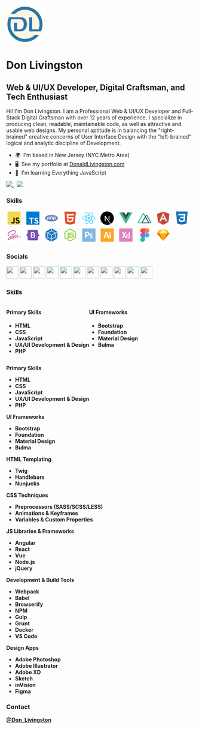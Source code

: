 <img style="max-width: 150px" width="100" height="100" src="files/dl-logo-2022.png" />

# Don Livingston
## Web & UI/UX Developer, Digital Craftsman, and Tech Enthusiast

Hi! I'm Don Livingston. I am a Professional Web & UI/UX Developer and Full-Stack Digital Craftsman with over 12 years of experience. I specialize in producing clean, readable, maintainable code, as well as attractive and usable web designs. My personal aptitude is in balancing the "right-brained" creative concerns of User Interface Design with the "left-brained" logical and analytic discipline of Development.  

* 🌍  I'm based in New Jersey (NYC Metro Area)
* 🖥️  See my portfolio at [DonaldLivingston.com](http://donaldlivingston.com)  
* 🧠  I'm learning Everything JavaScript  

<a href="https://www.twitter.com/Don_Livingston" target="_blank" rel="noreferrer">
  <img src="https://img.shields.io/twitter/follow/Don_Livingston?logo=twitter&style=for-the-badge&color=0891b2&labelColor=1c1917" />
</a>&nbsp;
<a href="https://www.twitch.tv/donlivingston" target="_blank" rel="noreferrer">
  <img src="https://img.shields.io/twitch/status/donlivingston?logo=twitchsx&style=for-the-badge&color=0891b2&labelColor=1c1917&label=TWITCH+STATUS" />
</a>

### Skills  

<p align="left"> 
  <a href="https://developer.mozilla.org/en-US/docs/Web/JavaScript" target="_blank" rel="noreferrer"><img src="files/icons/js.svg" width="42" height="42" alt="JavaScript" /></a>&nbsp;
  <a href="https://www.typescriptlang.org/" target="_blank" rel="noreferrer"><img src="files/icons/ts.svg" width="42" height="42" alt="TypeScript" /></a>&nbsp;
  <a href="https://www.php.net/" target="_blank" rel="noreferrer"><img src="files/icons/php.svg" width="42" height="42" alt="PHP" /></a>&nbsp;
  <a href="https://developer.mozilla.org/en-US/docs/Glossary/HTML5" target="_blank" rel="noreferrer"><img src="files/icons/html.svg" width="42" height="42" alt="HTML5" /></a>&nbsp;
  <a href="https://reactjs.org/" target="_blank" rel="noreferrer"><img src="files/icons/react.svg" width="42" height="42" alt="React" /></a>&nbsp;
  <a href="https://nextjs.org/docs" target="_blank" rel="noreferrer"><img src="files/icons/nextjs.svg" width="42" height="42" alt="NextJs" /></a>&nbsp;
  <a href="https://vuejs.org/" target="_blank" rel="noreferrer"><img src="files/icons/vue.svg" width="42" height="42" alt="Vue" /></a>&nbsp;
  <a href="https://nuxtjs.org/" target="_blank" rel="noreferrer"><img src="files/icons/nuxtjs.svg" width="42" height="42" alt="Nuxtjs" /></a>&nbsp;
  <a href="https://angular.io/" target="_blank" rel="noreferrer"><img src="files/icons/angular.svg" width="42" height="42" alt="Angular" /></a>&nbsp;
  <a href="https://www.w3.org/TR/CSS/#css" target="_blank" rel="noreferrer"><img src="files/icons/css.svg" width="42" height="42" alt="CSS3" /></a>&nbsp;
  <a href="https://sass-lang.com/" target="_blank" rel="noreferrer"><img src="files/icons/sass.svg" width="42" height="42" alt="Sass" /></a>&nbsp;
  <a href="https://getbootstrap.com/" target="_blank" rel="noreferrer"><img src="files/icons/bootstrap.svg" width="42" height="42" alt="Bootstrap" /></a>&nbsp;
  <a href="https://webpack.js.org/" target="_blank" rel="noreferrer"><img src="files/icons/webpack.svg" width="42" height="42" alt="Webpack" /></a>&nbsp;
  <a href="https://nodejs.org/en/" target="_blank" rel="noreferrer"><img src="files/icons/nodejs.svg" width="42" height="42" alt="NodeJS" /></a>&nbsp;
  <a href="https://www.adobe.com/uk/products/photoshop.html" target="_blank" rel="noreferrer"><img src="files/icons/photoshop.svg" width="42" height="42" alt="Photoshop" /></a>&nbsp;
  <a href="adobe.com/uk/products/illustrator.html" target="_blank" rel="noreferrer"><img src="files/icons/illustrator.svg" width="42" height="42" alt="Illustrator" /></a>&nbsp;
  <a href="https://www.adobe.com/uk/products/xd.html" target="_blank" rel="noreferrer"><img src="files/icons/xd.svg" width="42" height="42" alt="XD" /></a>&nbsp;
  <a href="https://www.figma.com/" target="_blank" rel="noreferrer"><img src="files/icons/figma.svg" width="42" height="42" alt="Figma" /></a>&nbsp;
  <a href="https://www.sketch.com/" target="_blank" rel="noreferrer"><img src="files/icons/sketch.svg" width="42" height="42" alt="Sketch" /></a>&nbsp;
</p>

 ### Socials  
 
 <p align="left">
  <a href="https://www.codepen.io/dlivingston" target="_blank" rel="noreferrer"><img src="https://raw.githubusercontent.com/danielcranney/readme-generator/main/public/icons/socials/codepen.svg" width="32" height="32" /></a>
  <a href="https://www.dev.to/dlivingston" target="_blank" rel="noreferrer"><img src="https://raw.githubusercontent.com/danielcranney/readme-generator/main/public/icons/socials/devdotto.svg" width="32" height="32" /></a>
  <a href="https://www.github.com/dlivingston" target="_blank" rel="noreferrer"><img src="https://raw.githubusercontent.com/danielcranney/readme-generator/main/public/icons/socials/github.svg" width="32" height="32" /></a>
  <a href="https://donlivingston.hashnode.dev" target="_blank" rel="noreferrer"><img src="https://raw.githubusercontent.com/danielcranney/readme-generator/main/public/icons/socials/hashnode.svg" width="32" height="32" /></a>
  <a href="https://www.linkedin.com/in/donaldlivingston/" target="_blank" rel="noreferrer"><img src="https://raw.githubusercontent.com/danielcranney/readme-generator/main/public/icons/socials/linkedin.svg" width="32" height="32" /></a>
  <a href="http://www.medium.com/@donlivingston" target="_blank" rel="noreferrer"><img src="https://raw.githubusercontent.com/danielcranney/readme-generator/main/public/icons/socials/medium.svg" width="32" height="32" /></a>
  <a href="https://donlivingston.me" target="_blank" rel="noreferrer"><img src="https://raw.githubusercontent.com/danielcranney/readme-generator/main/public/icons/socials/rss.svg" width="32" height="32" /></a>
  <a href="https://www.stackoverflow.com/users/4312957/donald-livingston" target="_blank" rel="noreferrer"><img src="https://raw.githubusercontent.com/danielcranney/readme-generator/main/public/icons/socials/stackoverflow.svg" width="32" height="32" /></a>
  <a href="https://www.twitter.com/Don_Livingston" target="_blank" rel="noreferrer"><img src="https://raw.githubusercontent.com/danielcranney/readme-generator/main/public/icons/socials/twitter.svg" width="32" height="32" /></a>
  <a href="https://www.youtube.com/c/DonaldLivingston" target="_blank" rel="noreferrer"><img src="https://raw.githubusercontent.com/danielcranney/readme-generator/main/public/icons/socials/youtube.svg" width="32" height="32" /></a>
  <a href="https://www.twitch.tv/donlivingston" target="_blank" rel="noreferrer"><img src="https://raw.githubusercontent.com/danielcranney/readme-generator/main/public/icons/socials/twitch.svg" width="32" height="32" /></a>
</p>

### Skills
<div style="display: flex; flex-wrap: wrap; width: 100%">
  <div>
    <h4><strong>Primary Skills<strong></h4>
    <ul>
      <li>HTML</li>
      <li>CSS</li>
      <li>JavaScript</li>
      <li>UX/UI Development & Design</li>
      <li>PHP</li>
    </ul>
  </div>
  <div>
  <h4><strong>UI Frameworks<strong></h4>
  <ul>
  <li>Bootstrap</li>
  <li>Foundation</li>
  <li>Material Design</li>
  <li>Bulma</li>
  </ul>




</div>
<div></div>
<div></div>
</div>

**Primary Skills**
- HTML
- CSS
- JavaScript
- UX/UI Development & Design
- PHP

**UI Frameworks**
- Bootstrap
- Foundation
- Material Design
- Bulma

**HTML Templating**
- Twig
- Handlebars
- Nunjucks

**CSS Techniques**
- Preprocessors (SASS/SCSS/LESS)
- Animations & Keyframes
- Variables & Custom Properties

**JS Libraries & Frameworks**
- Angular
- React
- Vue
- Node.js
- jQuery

**Development & Build Tools**
- Webpack
- Babel
- Browserify
- NPM
- Gulp
- Grunt
- Docker
- VS Code

**Design Apps**
- Adobe Photoshop
- Adobe Illustrator
- Adobe XD
- Sketch
- inVision
- Figma

### Contact
[@Don_Livingston](https://twitter.com/Don_Livingston)


<!---
dlivingston/dlivingston is a ✨ special ✨ repository because its `README.md` (this file) appears on your GitHub profile.
You can click the Preview link to take a look at your changes.
--->
